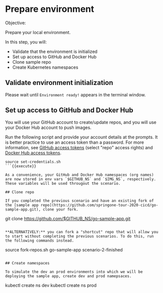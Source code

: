 # Prepare environment

Objective:

Prepare your local environment.

In this step, you will:
- Validate that the environment is initialized
- Set up access to GitHub and Docker Hub
- Clone sample repo
- Create Kubernetes namespaces

## Validate environment initialization

Please wait until `Environment ready!` appears in the terminal window.

## Set up access to GitHub and Docker Hub

You will use your GitHub account to create/update repos, and you will use your Docker Hub account to push images.

Run the following script and provide your account details at the prompts. It is better practice to use an access token than a password. For more information, see [GitHub access tokens](https://help.github.com/en/github/authenticating-to-github/creating-a-personal-access-token-for-the-command-line) (select "repo" access rights) and [Docker Hub access tokens](https://docs.docker.com/docker-hub/access-tokens).

```
source set-credentials.sh
```{{execute}}

As a convenience, your GitHub and Docker Hub namespaces (org names) are now stored in env vars `$GITHUB_NS` and `$IMG_NS`, respectively. These variables will be used througout the scenario.

## Clone repo

If you completed the previous scenario and have an existing fork of the [sample app repo](https://github.com/springone-tour-2020-cicd/go-sample-app.git), clone your fork.

```
git clone https://github.com/$GITHUB_NS/go-sample-app.git
```{{execute}}

**ALTERNATIVELY:** you can fork a "shortcut" repo that will allow you to start without completing the previous scenarios. To do this, run the following commands instead.

```
source fork-repos.sh go-sample-app scenario-2-finished
```{{execute}}

## Create namespaces

To simulate the dev an prod environments into which we will be deploying the sample app, create dev and prod namepsaces.

```
kubectl create ns dev
kubectl create ns prod
```{{execute}}
